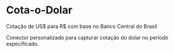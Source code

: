 # Cota-o-Dolar
Cotação de US$ para R$ com base no Banco Central do Brasil

Conector personalizado para capturar cotação do dolar no período especificado.

